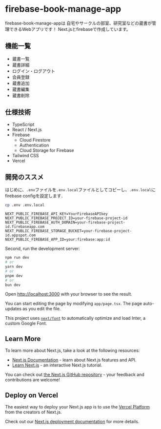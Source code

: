 # firebase-book-manage-app

firebase-book-manage-appは
自宅やサークルの部室、研究室などの蔵書が管理できるWebアプリです！
Next.jsとfirebaseで作成しています。

## 機能一覧

- 蔵書一覧
- 蔵書詳細
- ログイン・ログアウト
- 会員登録
- 蔵書追加
- 蔵書編集
- 蔵書削除

## 仕様技術

- TypeScript
- React / Next.js
- Firebase
    - Cloud Firestore
    - Authentication
    - Cloud Storage for Firebase
- Tailwind CSS
- Vercel

## 開発のススメ

はじめに、`.env`ファイルを`.env.local`ファイルとしてコピーし、`.env.local`にfirebase configを設定します．

```sh
cp .env .env.local
```

```dotenv:.env.local
NEXT_PUBLIC_FIREBASE_API_KEY=YourFirebaseAPIkey
NEXT_PUBLIC_FIREBASE_PROJECT_ID=your-firebase-project-id
NEXT_PUBLIC_FIREBASE_AUTH_DOMAIN=your-firebase-project-id.firebaseapp.com
NEXT_PUBLIC_FIREBASE_STORAGE_BUCKET=your-firebase-project-id.appspot.com
NEXT_PUBLIC_FIREBASE_APP_ID=your:firebase:app:id
```

Second, run the development server:

```bash
npm run dev
# or
yarn dev
# or
pnpm dev
# or
bun dev
```

Open [http://localhost:3000](http://localhost:3000) with your browser to see the result.

You can start editing the page by modifying `app/page.tsx`. The page auto-updates as you edit the file.

This project uses [`next/font`](https://nextjs.org/docs/basic-features/font-optimization) to automatically optimize and load Inter, a custom Google Font.

## Learn More

To learn more about Next.js, take a look at the following resources:

- [Next.js Documentation](https://nextjs.org/docs) - learn about Next.js features and API.
- [Learn Next.js](https://nextjs.org/learn) - an interactive Next.js tutorial.

You can check out [the Next.js GitHub repository](https://github.com/vercel/next.js/) - your feedback and contributions are welcome!

## Deploy on Vercel

The easiest way to deploy your Next.js app is to use the [Vercel Platform](https://vercel.com/new?utm_medium=default-template&filter=next.js&utm_source=create-next-app&utm_campaign=create-next-app-readme) from the creators of Next.js.

Check out our [Next.js deployment documentation](https://nextjs.org/docs/deployment) for more details.
